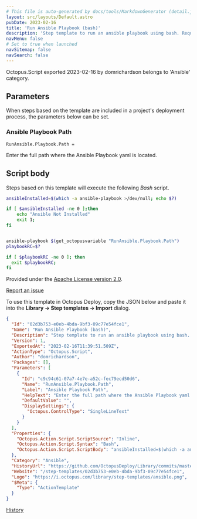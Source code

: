 ```yaml
---
# This file is auto-generated by docs/tools/MarkdownGenerator (detail.js)
layout: src/layouts/Default.astro
pubDate: 2023-02-16
title: 'Run Ansible Playbook (bash)'
description: 'Step template to run an ansible playbook using bash. Requires Ansible and Ansible-Playbook to run successfully.'
navMenu: false
# Set to true when launched
navSitemap: false
navSearch: false
---
```


Octopus.Script exported 2023-02-16 by domrichardson belongs to 'Ansible' category.

## Parameters

When steps based on the template are included in a project's deployment process, the parameters below can be set.


<div class="param">

### Ansible Playbook Path

`RunAnsible.Playbook.Path = `

Enter the full path where the Ansible Playbook yaml is located.

</div>
        

## Script body

Steps based on this template will execute the following *Bash* script.

```bash
ansibleInstalled=$(which -a ansible-playbook >/dev/null; echo $?)

if [ $ansibleInstalled -ne 0 ];then
	echo "Ansible Not Installed"
    exit 1;
fi


ansible-playbook $(get_octopusvariable "RunAnsible.Playbook.Path")
playbookRC=$?

if [ $playbookRC -ne 0 ]; then
  exit $playbookRC;
fi
```

Provided under the [Apache License version 2.0](https://github.com/OctopusDeploy/Library/blob/master/LICENSE.txt).

[Report an issue](https://github.com/OctopusDeploy/Library/issues/new?assignees=&labels=&projects=&template=bug-report.yml&title=Issue%20with%20Run%20Ansible%20Playbook%20(bash)&step-template=Run%20Ansible%20Playbook%20(bash))

<div class="get-json">

To use this template in Octopus Deploy, copy the JSON below and paste it into the **Library → Step templates → Import** dialog.

```json
{
  "Id": "02d3b753-e0eb-4bda-9bf3-09c77e54fce1",
  "Name": "Run Ansible Playbook (bash)",
  "Description": "Step template to run an ansible playbook using bash. Requires Ansible and Ansible-Playbook to run successfully.",
  "Version": 1,
  "ExportedAt": "2023-02-16T11:39:51.509Z",
  "ActionType": "Octopus.Script",
  "Author": "domrichardson",
  "Packages": [],
  "Parameters": [
    {
      "Id": "c9c94c61-07a7-4e7e-a52c-fec79ecd50d6",
      "Name": "RunAnsible.Playbook.Path",
      "Label": "Ansible Playbook Path",
      "HelpText": "Enter the full path where the Ansible Playbook yaml is located.",
      "DefaultValue": "",
      "DisplaySettings": {
        "Octopus.ControlType": "SingleLineText"
      }
    }
  ],
  "Properties": {
    "Octopus.Action.Script.ScriptSource": "Inline",
    "Octopus.Action.Script.Syntax": "Bash",
    "Octopus.Action.Script.ScriptBody": "ansibleInstalled=$(which -a ansible-playbook >/dev/null; echo $?)\n\nif [ $ansibleInstalled -ne 0 ];then\n\techo \"Ansible Not Installed\"\n    exit 1;\nfi\n\n\nansible-playbook $(get_octopusvariable \"RunAnsible.Playbook.Path\")\nplaybookRC=$?\n\nif [ $playbookRC -ne 0 ]; then\n  exit $playbookRC;\nfi"
  },
  "Category": "Ansible",
  "HistoryUrl": "https://github.com/OctopusDeploy/Library/commits/master/step-templates//opt/buildagent/work/75443764cd38076d/step-templates/ansible-run-playbook.json",
  "Website": "/step-templates/02d3b753-e0eb-4bda-9bf3-09c77e54fce1",
  "Logo": "https://i.octopus.com/library/step-templates/ansible.png",
  "$Meta": {
    "Type": "ActionTemplate"
  }
}
```

[History](https://github.com/OctopusDeploy/Library/commits/master/step-templates/https://github.com/OctopusDeploy/Library/commits/master/step-templates//opt/buildagent/work/75443764cd38076d/step-templates/ansible-run-playbook.json)

</div>
